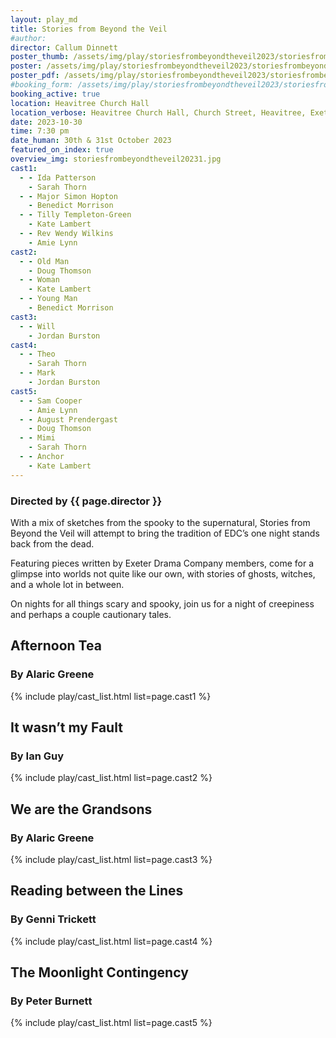 ```yaml
---
layout: play_md
title: Stories from Beyond the Veil
#author:
director: Callum Dinnett
poster_thumb: /assets/img/play/storiesfrombeyondtheveil2023/storiesfrombeyondtheveil2023thumb.jpg
poster: /assets/img/play/storiesfrombeyondtheveil2023/storiesfrombeyondtheveil2023poster.jpg
poster_pdf: /assets/img/play/storiesfrombeyondtheveil2023/storiesfrombeyondtheveil2023poster.pdf
#booking_form: /assets/img/play/storiesfrombeyondtheveil2023/storiesfrombeyondtheveil2023bookingform.pdf
booking_active: true
location: Heavitree Church Hall
location_verbose: Heavitree Church Hall, Church Street, Heavitree, Exeter, EX2 5EP
date: 2023-10-30
time: 7:30 pm
date_human: 30th & 31st October 2023
featured_on_index: true
overview_img: storiesfrombeyondtheveil20231.jpg
cast1:
  - - Ida Patterson
    - Sarah Thorn
  - - Major Simon Hopton
    - Benedict Morrison
  - - Tilly Templeton-Green
    - Kate Lambert
  - - Rev Wendy Wilkins
    - Amie Lynn
cast2:
  - - Old Man
    - Doug Thomson
  - - Woman
    - Kate Lambert
  - - Young Man
    - Benedict Morrison
cast3:
  - - Will
    - Jordan Burston
cast4:
  - - Theo
    - Sarah Thorn
  - - Mark
    - Jordan Burston
cast5:
  - - Sam Cooper
    - Amie Lynn
  - - August Prendergast
    - Doug Thomson
  - - Mimi
    - Sarah Thorn
  - - Anchor
    - Kate Lambert
---
```


### Directed by {{ page.director }}

With a mix of sketches from the spooky to the supernatural, Stories from Beyond
the Veil will attempt to bring the tradition of EDC’s one night stands back from
the dead.

Featuring pieces written by Exeter Drama Company members, come for a glimpse
into worlds not quite like our own, with stories of ghosts, witches, and a whole
lot in between.

On nights for all things scary and spooky, join us for a night of creepiness and
perhaps a couple cautionary tales.

## Afternoon Tea
### By Alaric Greene

{% include play/cast_list.html list=page.cast1 %}

## It wasn’t my Fault
### By Ian Guy

{% include play/cast_list.html list=page.cast2 %}

## We are the Grandsons
### By Alaric Greene

{% include play/cast_list.html list=page.cast3 %}

## Reading between the Lines
### By Genni Trickett

{% include play/cast_list.html list=page.cast4 %}

## The Moonlight Contingency
### By Peter Burnett

{% include play/cast_list.html list=page.cast5 %}

